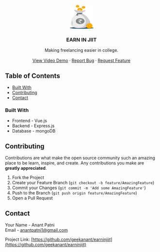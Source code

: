 <br />
<p align="center">
  <a href="https://github.com/geekanant/earninjiit">
    <img src="client/public/img/WithoutText.png" alt="Logo" width="80" height="80">
  </a>

  <h3 align="center">EARN IN JIIT</h3>

  <p align="center">
    Making freelancing easier in college.
    <br />
    <br />
    <a href="https://www.youtube.com/watch?v=K47js-WHmuQ">View Video Demo</a>
    ·
    <a href="https://github.com/geekanant/earninjiit/issues">Report Bug</a>
    ·
    <a href="https://github.com/geekanant/earninjiit/issues">Request Feature</a>
  </p>
</p>

<!-- TABLE OF CONTENTS -->

## Table of Contents

- [Built With](#built-with)
- [Contributing](#contributing)
- [Contact](#contact)

### Built With

- []()Frontend - Vue.js
- []()Backend - Express.js
- []()Database - mongoDB

## Contributing

Contributions are what make the open source community such an amazing place to be learn, inspire, and create. Any contributions you make are **greatly appreciated**.

1. Fork the Project
2. Create your Feature Branch (`git checkout -b feature/AmazingFeature`)
3. Commit your Changes (`git commit -m 'Add some AmazingFeature'`)
4. Push to the Branch (`git push origin feature/AmazingFeature`)
5. Open a Pull Request

## Contact

Your Name - Anant Patni
<br />
Email - anantpatni1@gmail.com

Project Link: [https://github.com/geekanant/earninjiit](https://github.com/geekanant/earninjiit)

[contributors-shield]: https://img.shields.io/github/contributors/geekanant/repo.svg?style=flat-square
[contributors-url]: https://github.com/geekanant/repo/graphs/contributors
[forks-shield]: https://img.shields.io/github/forks/geekanant/repo.svg?style=flat-square
[forks-url]: https://github.com/geekanant/repo/network/members
[stars-shield]: https://img.shields.io/github/stars/geekanant/repo.svg?style=flat-square
[stars-url]: https://github.com/geekanant/repo/stargazers
[issues-shield]: https://img.shields.io/github/issues/geekanant/repo.svg?style=flat-square
[issues-url]: https://github.com/geekanant/repo/issues
[license-shield]: https://img.shields.io/github/license/geekanant/repo.svg?style=flat-square
[license-url]: https://github.com/geekanant/repo/blob/master/LICENSE.txt
[linkedin-shield]: https://img.shields.io/badge/-LinkedIn-black.svg?style=flat-square&logo=linkedin&colorB=555
[linkedin-url]: https://linkedin.com/in/geekanant
[product-screenshot]: images/screenshot.png
